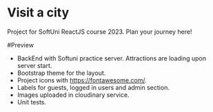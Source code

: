 # Visit a city

Project for SoftUni ReactJS course 2023.
Plan your journey here!

#Preview

- BackEnd with Softuni practice server. Attractions are loading upon server start.
- Bootstrap theme for the layout.
- Project icons with https://fontawesome.com/.
- Labels for guests, logged in users and admin section.
- Images uploaded in cloudinary service.
- Unit tests.
